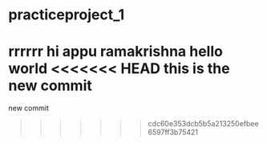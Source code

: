 # practiceproject_1
rrrrrr
hi
appu
ramakrishna
hello world
<<<<<<< HEAD
this is the new commit
=======
new commit
>>>>>>> cdc60e353dcb5b5a213250efbee6597ff3b75421
